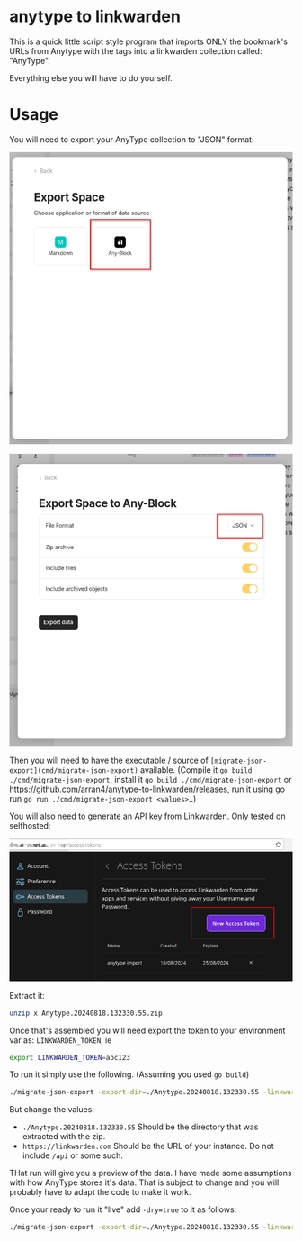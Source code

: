 # anytype to linkwarden

This is a quick little script style program that imports ONLY the bookmark's URLs from Anytype with the tags into a linkwarden
collection called: "AnyType".

Everything else you will have to do yourself.

# Usage

You will need to export your AnyType collection to "JSON" format:

![img.png](img.png)

![img_1.png](img_1.png)

Then you will need to have the executable / source of `[migrate-json-export](cmd/migrate-json-export)` available. (Compile it `go build ./cmd/migrate-json-export`, install it `go build ./cmd/migrate-json-export` or https://github.com/arran4/anytype-to-linkwarden/releases, run it using go run `go run ./cmd/migrate-json-export <values>`..)

You will also need to generate an API key from Linkwarden. Only tested on selfhosted:

![img_2.png](img_2.png)

Extract it:

```bash
unzip x Anytype.20240818.132330.55.zip
```

Once that's assembled you will need export the token to your environment var as: `LINKWARDEN_TOKEN`, ie

```bash
export LINKWARDEN_TOKEN=abc123
```

To run it simply use the following. (Assuming you used `go build`)
```bash
./migrate-json-export -export-dir=./Anytype.20240818.132330.55 -linkwarden-endpoint=https://linkwarden.com
```

But change the values:
* `./Anytype.20240818.132330.55` Should be the directory that was extracted with the zip.
* `https://linkwarden.com` Should be the URL of your instance. Do not include `/api` or some such.

THat run will give you a preview of the data. I have made some assumptions with how AnyType stores it's data. That is subject to change
and you will probably have to adapt the code to make it work.

Once your ready to run it "live" add `-dry=true` to it as follows:
```bash
./migrate-json-export -export-dir=./Anytype.20240818.132330.55 -linkwarden-endpoint=https://linkwarden.com -dry=true
```
